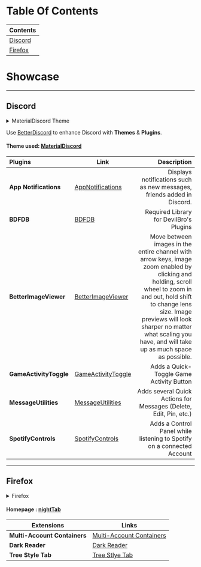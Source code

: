 # Table Of Contents
| Contents |
| --- |
| [Discord](#discord) | 
| [Firefox](#firefox) |

# Showcase
--- 
## Discord

<details>
  <summary>MaterialDiscord Theme</summary>
  <img src="https://user-images.githubusercontent.com/65074550/147329992-ba043a43-03c4-4fcb-8912-1a84772d336a.png" alt="material-discord-theme">
</details>

Use [BetterDiscord](https://betterdiscord.app/) to enhance Discord with **Themes** & **Plugins**.

#### Theme used: [MaterialDiscord](https://github.com/CapnKitten/Material-Discord)

| Plugins | Link | Description |
| :-- | --- | --: |
| **App Notifications** | [AppNotifications](https://betterdiscord.app/plugin/AppNotifications) | Displays notifications such as new messages, friends added in Discord.|
| **BDFDB** | [BDFDB](https://betterdiscord.app/plugin/BDFDB) | Required Library for DevilBro's Plugins |
| **BetterImageViewer** | [BetterImageViewer](https://1lighty.github.io/BetterDiscordStuff/?plugin=BetterImageViewer) | Move between images in the entire channel with arrow keys, image zoom enabled by clicking and holding, scroll wheel to zoom in and out, hold shift to change lens size. Image previews will look sharper no matter what scaling you have, and will take up as much space as possible.|
| **GameActivityToggle** | [GameActivityToggle](https://betterdiscord.app/plugin/GameActivityToggle) | Adds a Quick-Toggle Game Activity Button |
| **MessageUtilities** | [MessageUtilities](https://betterdiscord.app/plugin/MessageUtilities) | Adds several Quick Actions for Messages (Delete, Edit, Pin, etc.) |
| **SpotifyControls** | [SpotifyControls](https://betterdiscord.app/plugin/SpotifyControls) | Adds a Control Panel while listening to Spotify on a connected Account |
 
 ---
 
 ## Firefox
 
  <details>
  <summary>Firefox</summary>
  <img src="https://user-images.githubusercontent.com/65074550/147333934-618cc20d-6dd7-4460-9abe-21cc60bbe616.png" alt="firefox-browser">
 </details>

 
 #### Homepage : [nightTab](https://github.com/zombieFox/nightTab)
 
 | Extensions | Links |
 | --- | --- |
 | **Multi-Account Containers** | [Multi-Account Containers](https://addons.mozilla.org/en-US/firefox/addon/multi-account-containers/) |
 | **Dark Reader** | [Dark Reader](https://addons.mozilla.org/en-US/firefox/addon/darkreader/) |
 | **Tree Style Tab** | [Tree Stlye Tab](https://addons.mozilla.org/en-US/firefox/addon/tree-style-tab/) |
 

